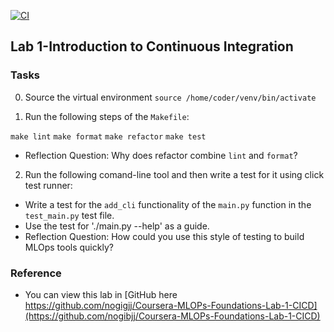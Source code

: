 [![CI](https://github.com/sangnguyens/lab-cicd/actions/workflows/cicd.yml/badge.svg)](https://github.com/sangnguyens/lab-cicd/actions/workflows/cicd.yml)

## Lab 1-Introduction to Continuous Integration

### Tasks

0. Source the virtual environment `source /home/coder/venv/bin/activate`

1. Run the following steps of the `Makefile`:

`make lint`
`make format`
`make refactor`
`make test`

* Reflection Question: Why does refactor combine `lint` and `format`?

2. Run the following comand-line tool and then write a test for it using click test runner:

* Write a test for the `add_cli` functionality of the `main.py` function in the `test_main.py` test file.
* Use the test for './main.py --help' as a guide.
* Reflection Question: How could you use this style of testing to build MLOps tools quickly?

### Reference

* You can view this lab in [GitHub here https://github.com/nogigjj/Coursera-MLOPs-Foundations-Lab-1-CICD](https://github.com/nogibjj/Coursera-MLOPs-Foundations-Lab-1-CICD)
